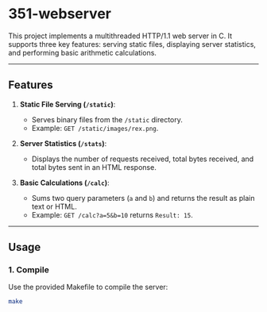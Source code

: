 # 351-webserver

This project implements a multithreaded HTTP/1.1 web server in C. It supports three key features: serving static files, displaying server statistics, and performing basic arithmetic calculations.

---

## Features

1. **Static File Serving (`/static`)**:
   - Serves binary files from the `/static` directory.
   - Example: `GET /static/images/rex.png`.

2. **Server Statistics (`/stats`)**:
   - Displays the number of requests received, total bytes received, and total bytes sent in an HTML response.

3. **Basic Calculations (`/calc`)**:
   - Sums two query parameters (`a` and `b`) and returns the result as plain text or HTML.
   - Example: `GET /calc?a=5&b=10` returns `Result: 15`.

---

## Usage

### 1. Compile
Use the provided Makefile to compile the server:
```bash
make
